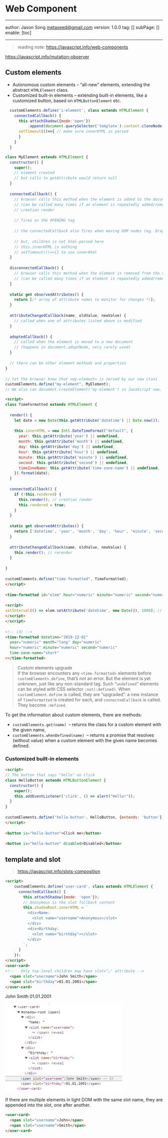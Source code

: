 # Web Component
---
author: Jason Song <metaseed@gmail.com>
version: 1.0.0
tag: []
subPage: []
enable: [toc]

---

> reading note: https://javascript.info/web-components

https://javascript.info/mutation-observer

## Custom elements
* Autonomous custom elements – “all-new” elements, extending the abstract `HTMLElement` class.
* Customized built-in elements – extending built-in elements, like a customized button, based on `HTMLButtonElement` etc.
```js
  customElements.define('i-element', class extends HTMLElement {
    connectedCallback() {
      this.attachShadow({mode:'open'})
          .append(document.querySelector('template').content.cloneNode(true));
      setTimeout(()=>{ // make sure innerHTML is parsed
      }
    }
  }
```

```js
class MyElement extends HTMLElement {
  constructor() {
    super();
    // element created 
    // but calls to getAttribute would return null
  }

  connectedCallback() {
    // browser calls this method when the element is added to the document
    // (can be called many times if an element is repeatedly added/removed)
    // creation render
    
    // fires on the OPENING tag
    
    // the connectedCallback also fires when moving DOM nodes (eg. Drag Drop); 
    
    // but, children is not html-parsed here
    // this.innerHTML is nothing
    // setTimeout(()=>{} to use innerHtml
  }

  disconnectedCallback() {
    // browser calls this method when the element is removed from the document
    // (can be called many times if an element is repeatedly added/removed)
  }

  static get observedAttributes() {
    return [/* array of attribute names to monitor for changes */];
  }

  attributeChangedCallback(name, oldValue, newValue) {
    // called when one of attributes listed above is modified
  }

  adoptedCallback() {
    // called when the element is moved to a new document
    // (happens in document.adoptNode, very rarely used)
  }

  // there can be other element methods and properties
}

// let the browser know that <my-element> is served by our new class
customElements.define("my-element", MyElement);
// We also can document.createElement('my-element') in JavaScript now.
```

```html
<script>
class TimeFormatted extends HTMLElement {

  render() {
    let date = new Date(this.getAttribute('datetime') || Date.now());

    this.innerHTML = new Intl.DateTimeFormat("default", {
      year: this.getAttribute('year') || undefined,
      month: this.getAttribute('month') || undefined,
      day: this.getAttribute('day') || undefined,
      hour: this.getAttribute('hour') || undefined,
      minute: this.getAttribute('minute') || undefined,
      second: this.getAttribute('second') || undefined,
      timeZoneName: this.getAttribute('time-zone-name') || undefined,
    }).format(date);
  }

  connectedCallback() {
    if (!this.rendered) {
      this.render(); // creation render
      this.rendered = true;
    }
  }

  static get observedAttributes() {
    return ['datetime', 'year', 'month', 'day', 'hour', 'minute', 'second', 'time-zone-name'];
  }

  attributeChangedCallback(name, oldValue, newValue) { 
    this.render(); // rerender
  }

}

customElements.define("time-formatted", TimeFormatted);
</script>

<time-formatted id="elem" hour="numeric" minute="numeric" second="numeric"></time-formatted>

<script>
setInterval(() => elem.setAttribute('datetime', new Date()), 1000); // (5)
</script>
</script>

<!-- (3) -->
<time-formatted datetime="2019-12-01"
  year="numeric" month="long" day="numeric"
  hour="numeric" minute="numeric" second="numeric"
  time-zone-name="short"
></time-formatted>
```

> Custom elements upgrade    
If the browser encounters any `<time-formatted>` elements before `customElements.define`, that’s not an error. But the element is yet unknown, just like any non-standard tag.
Such “`undefined`” elements can be styled with CSS selector `:not(:defined)`.
When` customElement.define` is called, they are “upgraded”: a new instance of `TimeFormatted` is created for each, and `connectedCallback` is called. They become `:defined`.

To get the information about custom elements, there are methods:     
  * `customElements.get(name) `– returns the class for a custom element with the given name,
  * `customElements.whenDefined(name) `– returns a promise that resolves (without value) when a custom element with the given name becomes defined.
  
### Customized built-in elements
```html
<script>
// The button that says "hello" on click
class HelloButton extends HTMLButtonElement {
  constructor() {
    super();
    this.addEventListener('click', () => alert("Hello!"));
  }
}

customElements.define('hello-button', HelloButton, {extends: 'button'});
</script>

<button is="hello-button">Click me</button>

<button is="hello-button" disabled>Disabled</button>
```

## template and slot
> https://javascript.info/slots-composition

```html
<script>
    customElements.define('user-card', class extends HTMLElement {
      connectedCallback() {
        this.attachShadow({mode: 'open'});
        // Anonymous is the slot fallback content
        this.shadowRoot.innerHTML = `
          <div>Name:
            <slot name="username">Anonymous</slot>
          </div>
          <div>Birthday:
            <slot name="birthday"></slot>
          </div>
        `;
      }
    });
</script>
<user-card>
<!--   Only top-level children may have slot="…" attribute -->
  <span slot="username">John Smith</span>
  <span slot="birthday">01.01.2001</span>
</user-card>
```
<script>
    customElements.define('user-card', class extends HTMLElement {
      connectedCallback() {
        this.attachShadow({mode: 'open'});
        // Anonymous is the slot fallback content
        this.shadowRoot.innerHTML = `
          <div>Name:
            <slot name="username">Anonymous</slot>
          </div>
          <div>Birthday:
            <slot name="birthday"></slot>
          </div>
        `;
      }
    });
</script>
<user-card>
<!--   Only top-level children may have slot="…" attribute -->
  <span slot="username">John Smith</span>
  <span slot="birthday">01.01.2001</span>
</user-card>

![=*300](https://raw.githubusercontent.com/metasong/iam-data/master/documents/218/image/20220420T232647757Z-slot.jpg)

If there are multiple elements in light DOM with the same slot name, they are appended into the slot, one after another.
```html
<user-card>
  <span slot="username">John</span>
  <span slot="username">Smith</span>
</user-card>
``` 

